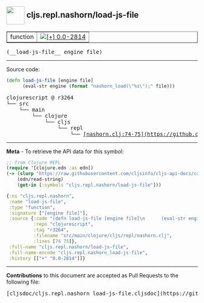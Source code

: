 ## <img width="48px" valign="middle" src="http://i.imgur.com/Hi20huC.png"> cljs.repl.nashorn/load-js-file

 <table border="1">
<tr>

<td>function</td>
<td><a href="https://github.com/cljsinfo/cljs-api-docs/tree/0.0-2814"><img valign="middle" alt="[+] 0.0-2814" src="https://img.shields.io/badge/+-0.0--2814-lightgrey.svg"></a> </td>
</tr>
</table>

 <samp>
(__load-js-file__ engine file)<br>
</samp>

---





Source code:

```clj
(defn load-js-file [engine file]
      (eval-str engine (format "nashorn_load(\"%s\");" file)))
```

 <pre>
clojurescript @ r3264
└── src
    └── main
        └── clojure
            └── cljs
                └── repl
                    └── <ins>[nashorn.clj:74-75](https://github.com/clojure/clojurescript/blob/r3264/src/main/clojure/cljs/repl/nashorn.clj#L74-L75)</ins>
</pre>


---

__Meta__ - To retrieve the API data for this symbol:

```clj
;; from Clojure REPL
(require '[clojure.edn :as edn])
(-> (slurp "https://raw.githubusercontent.com/cljsinfo/cljs-api-docs/catalog/cljs-api.edn")
    (edn/read-string)
    (get-in [:symbols "cljs.repl.nashorn/load-js-file"]))
```

```clj
{:ns "cljs.repl.nashorn",
 :name "load-js-file",
 :type "function",
 :signature ["[engine file]"],
 :source {:code "(defn load-js-file [engine file]\n      (eval-str engine (format \"nashorn_load(\\\"%s\\\");\" file)))",
          :repo "clojurescript",
          :tag "r3264",
          :filename "src/main/clojure/cljs/repl/nashorn.clj",
          :lines [74 75]},
 :full-name "cljs.repl.nashorn/load-js-file",
 :full-name-encode "cljs.repl.nashorn_load-js-file",
 :history [["+" "0.0-2814"]]}

```

---

__Contributions__ to this document are accepted as Pull Requests to the following file:

 <pre>
[cljsdoc/cljs.repl.nashorn_load-js-file.cljsdoc](https://github.com/cljsinfo/cljs-api-docs/blob/master/cljsdoc/cljs.repl.nashorn_load-js-file.cljsdoc)
</pre>

